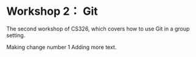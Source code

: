 # Workshop 2： Git

The second workshop of CS326, which covers how to use Git in a group setting.

Making change number 1
Adding more text.
